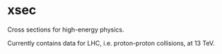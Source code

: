 # xsec
Cross sections for high-energy physics.

Currently contains data for LHC, i.e. proton-proton collisions, at 13 TeV.

